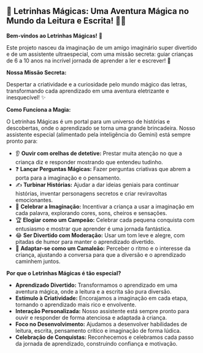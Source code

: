 ## 📖 Letrinhas Mágicas: Uma Aventura Mágica no Mundo da Leitura e Escrita! 🧙✨

**Bem-vindos ao Letrinhas Mágicas!** 🚀

Este projeto nasceu da imaginação de um amigo imaginário super divertido e de um assistente ultraespecial, com uma missão secreta: guiar crianças de 6 a 10 anos na incrível jornada de aprender a ler e escrever! 🌟

**Nossa Missão Secreta:**

Despertar a criatividade e a curiosidade pelo mundo mágico das letras, transformando cada aprendizado em uma aventura eletrizante e inesquecível! ✨

**Como Funciona a Magia:**

O Letrinhas Mágicas é um portal para um universo de histórias e descobertas, onde o aprendizado se torna uma grande brincadeira. Nosso assistente especial (alimentado pela inteligência do Gemini) está sempre pronto para:

* 👂 **Ouvir com orelhas de detetive:** Prestar muita atenção no que a criança diz e responder mostrando que entendeu tudinho.
* ❓ **Lançar Perguntas Mágicas:** Fazer perguntas criativas que abrem a porta para a imaginação e o pensamento.
* ✍️ **Turbinar Histórias:** Ajudar a dar ideias geniais para continuar histórias, inventar personagens secretos e criar reviravoltas emocionantes.
* 🌈 **Celebrar a Imaginação:** Incentivar a criança a usar a imaginação em cada palavra, explorando cores, sons, cheiros e sensações.
* 🏆 **Elogiar como um Campeão:** Celebrar cada pequena conquista com entusiasmo e mostrar que aprender é uma jornada fantástica.
* 😂 **Ser Divertido com Moderação:** Usar um tom leve e alegre, com pitadas de humor para manter o aprendizado divertido.
* 🧭 **Adaptar-se como um Camaleão:** Perceber o ritmo e o interesse da criança, ajustando a conversa para que a diversão e o aprendizado caminhem juntos.

**Por que o Letrinhas Mágicas é tão especial?**

* **Aprendizado Divertido:** Transformamos o aprendizado em uma aventura mágica, onde a leitura e a escrita são pura diversão.
* **Estímulo à Criatividade:** Encorajamos a imaginação em cada etapa, tornando o aprendizado mais rico e envolvente.
* **Interação Personalizada:** Nosso assistente está sempre pronto para ouvir e responder de forma atenciosa e adaptada à criança.
* **Foco no Desenvolvimento:** Ajudamos a desenvolver habilidades de leitura, escrita, pensamento crítico e imaginação de forma lúdica.
* **Celebração de Conquistas:** Reconhecemos e celebramos cada passo da jornada de aprendizado, construindo confiança e motivação.
